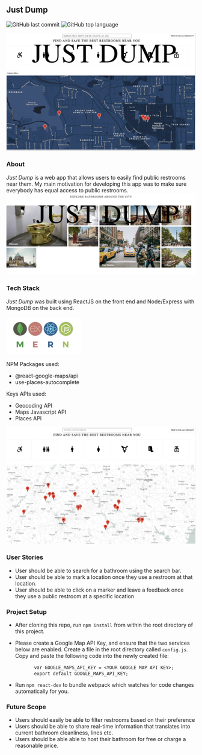 ## Just Dump

![GitHub last commit](https://img.shields.io/github/last-commit/kc127/just-dump) ![GitHub top language](https://img.shields.io/github/languages/top/kc127/just-dump)

![first_page](./assets/thirdpage.png)
### About
*Just Dump* is a web app that allows users to easily find public restrooms near them. My main motivation for developing this app was to make sure everybody has equal access to public restrooms.
![second_page](./assets/fourthpage.png)

### Tech Stack
*Just Dump* was built using ReactJS on the front end and Node/Express with MongoDB on the back end.

<img src="./assets/mernstack.png" alt="drawing" width="200"/>


NPM Packages used:
* @react-google-maps/api
* use-places-autocomplete

Keys APIs used:
* Geocoding API
* Maps Javascript API
* Places API

![fifthpage](./assets/fifthpage.png)


### User Stories
* User should be able to search for a bathroom using the search bar.
* User should be able to mark a location once they use a restroom at that location.
* User should be able to click on a marker and leave a feedback once they use a public restroom at a specific location

### Project Setup
* After cloning this repo, run ```npm install``` from within the root directory of this project.
* Please create a Google Map API Key, and ensure that the two services below are enabled. Create a file in the root directory called ```config.js```. Copy and paste the following code into the newly created file:

             var GOOGLE_MAPS_API_KEY = <YOUR GOOGLE MAP API KEY>;
             export default GOOGLE_MAPS_API_KEY;

* Run ```npm react-dev``` to bundle webpack which watches for code changes automatically for you.

### Future Scope

* Users should easily be able to filter restrooms based on their preference
* Users should be able to share real-time information that translates into current bathroom cleanliness, lines etc.
* Users should be able able to host their bathroom for free or charge a reasonable price.


